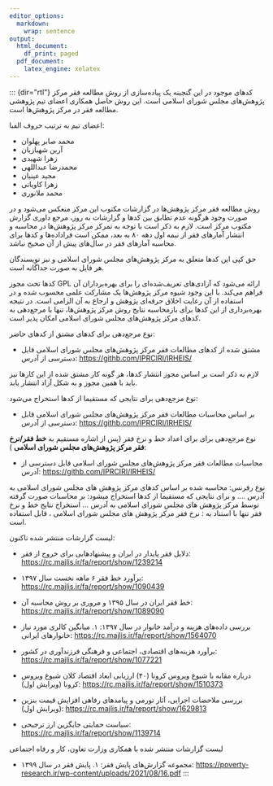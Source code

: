 ```yaml
---
editor_options:
  markdown:
    wrap: sentence
output:
  html_document:
    df_print: paged
  pdf_document: 
    latex_engine: xelatex
---
```


::: {dir="rtl"}
کدهای موجود در این گنجینه یک پیاده‌سازی از روش مطالعه فقر مرکز پژوهش‌های مجلس شورای اسلامی است.
این روش حاصل همکاری اعضای تیم پژوهشی مطالعه فقر در مرکز پژوهش‌ها است.

اعضای تیم به ترتیب حروف الفبا:

-   محمد صابر پهلوان
-   آرین شهبازیان
-   زهرا شهیدی
-   محمدرضا عبداللهی
-   مجید عینیان
-   زهرا کاویانی
-   محمد ملانوری

روش مطالعه فقر مرکز پژوهش‌ها در گزارشات مکتوب این مرکز منعکس می‌شود و در صورت وجود هرگونه عدم تطابق بین کدها و گزارشات به روز، مرجع داوری گزارش مکتوب مرکز است.
لازم به ذکر است با توجه به تمرکز مرکز پژوهش‌ها در محاسبه و انتشار آمارهای فقر از نیمه اول دهه ۸۰ به بعد، ممکن است فراداده‌ها و کدها برای محاسبه آمارهای فقر در سال‌های پیش از آن صحیح نباشد.

حق کپی این کدها متعلق به مرکز پژوهش‌های مجلس شورای اسلامی و نیز نویسندگان هر فایل به صورت جداگانه است.

کدها تحت مجوز GPL ارائه می‌شود که آزادی‌های تعریف‌شده‌ای را برای بهره‌برداران آن فراهم می‌کند.
با این وجود شیوه مرکز پژوهش‌ها یک مشارکت علمی محسوب شده و در استفاده از آن رعایت اخلاق حرفه‌ای پژوهش و ارجاع به آن الزامی است.
در نتیجه بهره‌برداری از این کدها برای بازمحاسبه نتایج روش مرکز پژوهش‌ها، تنها با مرجع‌دهی به کدهای مرکز پژوهش‌های مجلس شورای اسلامی امکان پذیر است.

نوع مرجع‌دهی برای کدهای مشتق از کدهای حاضر:

-   مشتق شده از کدهای مطالعات فقر مرکز پژوهش‌های مجلس شورای اسلامی قابل دسترسی از آدرس: <https://githb.com/IPRCIRI/IRHEIS/>

لازم به ذکر است بر اساس مجوز انتشار کدها، هر گونه کار مشتق شده از این کارها نیز باید با همین مجوز و به شکل آزاد انتشار یابد.

نوع مرجع‌دهی برای نتایجی که مستقیما از کدها استخراج می‌شود:

-   بر اساس محاسبات مطالعات فقر مرکز پژوهش‌های مجلس شورای اسلامی قابل دسترسی از آدرس: <https://githb.com/IPRCIRI/IRHEIS/>

نوع مرجع‌دهی برای برای اعداد خط و نرخ فقر (پس از اشاره مستقیم به **خط فقر/نرخ فقر مرکز پژوهش‌های مجلس شورای اسلامی** ):

-   محاسبات مطالعات فقر مرکز پژوهش‌های مجلس شورای اسلامی قابل دسترسی از آدرس: <https://githb.com/IPRCIRI/IRHEIS/>

نوع رفرنس: محاسبه شده بر اساس کدهای مرکز پژوهش های مجلس شورای اسلامی به آدرس ....
و برای نتایجی که مستقیما از کدها استخراج میشود: بر محاسبات صورت گرفته توسط مرکز پژوهش های مجلس شورای اسلامی به آدرس ... استخراج نتایج خط و نرخ فقر تنها با استناد به : نرخ فقر مرکز پژوهش های مجلس شورای اسلامی ، قابل استفاده است.

لیست گزارشات منتشر شده تاکنون:

-   دلایل فقر پایدار در ایران و پیشنهادهایی برای خروج از فقر: <https://rc.majlis.ir/fa/report/show/1239214>

-   برآورد خط فقر ۶ ماهه نخست سال ۱۳۹۷: <https://rc.majlis.ir/fa/report/show/1090439>

-   خط فقر ایران در سال ۱۳۹۵ و مروری بر روش محاسبه آن: <https://rc.majlis.ir/fa/report/show/1089090>

-   بررسی داده‌های هزینه و درآمد خانوار در سال ۱۳۹۷: ۱.
    میانگین کالری مورد نیاز خانوارهای ایرانی: <https://rc.majlis.ir/fa/report/show/1564070>

-   برآورد هزینه‌های اقتصادی، اجتماعی و فرهنگی فرزندآوری در کشور: <https://rc.majlis.ir/fa/report/show/1077221>

-   درباره مقابه با شیوع ویروس کرونا (۴۰) ارزیابی ابعاد اقتصاد کلان شیوع ویروس کرونا (ویرایش اول): <https://rc.majlis.ir/fa/report/show/1510373>

-   بررسی ملاحضات اجرایی، آثار تورمی و پیامدهای رفاهی افزایش قیمت بنزین (ویرایش اول): <https://rc.majlis.ir/fa/report/show/1629813>

-   سیاست حمایتی جایگزین ارز ترجیحی: <https://rc.majlis.ir/fa/report/show/1139714>

لیست گزارشات منتشر شده با همکاری وزارت تعاون، کار و رفاه اجتماعی

-   مجموعه گزارش‌های پایش فقر: ۱. پایش فقر در سال ۱۳۹۹: <https://poverty-research.ir/wp-content/uploads/2021/08/16.pdf>
:::
